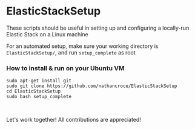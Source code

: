 # ElasticStackSetup

These scripts should be useful in setting up and configuring a locally-run Elastic Stack on a Linux machine

For an automated setup, make sure your working directory is `ElasticStackSetup/`, and run `setup_complete` as root

### How to install & run on your Ubuntu VM

```
sudo apt-get install git
sudo git clone https://github.com/nathancroce/ElasticStackSetup
cd ElasticStackSetup
sudo bash setup_complete
```

<br>

Let's work together! All contributions are appreciated!
